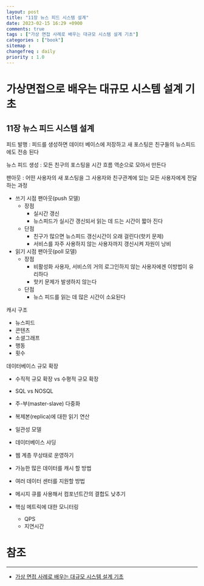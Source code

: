 ```yaml
---
layout: post
title: "11장 뉴스 피드 시스템 설계"
date: 2023-02-15 16:29 +0900
comments: true
tags : ["가상 면접 사례로 배우는 대규모 시스템 설계 기초"]
categories : ["book"]
sitemap :
changefreq : daily
priority : 1.0
---
```


# 가상면접으로 배우는 대규모 시스템 설계 기초
## 11장 뉴스 피드 시스템 설계

피드 발행 : 피드를 생성하면 데이터 베이스에 저장하고 새 포스팅은 친구들의 뉴스피드에도 전송 된다

뉴스 피드 생성 : 모든 친구의 포스팅을 시간 흐름 역순으로 모아서 만든다

팬아웃 : 어떤 사용자의 새 포스팅을 그 사용자와 친구관계에 있는 모든 사용자에게 전달하는 과정
* 쓰기 시점 팬아웃(push 모델)
  * 장점
    * 실시간 갱신
    * 뉴스피드가 실시간 갱신되서 읽는 데 드는 시간이 짧아 진다
  * 단점
    * 친구가 많으면 뉴스피드 갱신시간이 오래 걸린다(핫키 문제)
    * 서비스를 자주 사용하지 않는 사용자까지 갱신시켜 자원이 낭비
* 읽기 시점 팬아웃(poll 모델)
  * 장점 
    * 비활성화 사용자, 서비스의 거의 로그인하지 않는 사용자에겐 이방법이 유리하다
    * 핫키 문제가 발생하지 않는다
  * 단점
    * 뉴스 피드를 읽는 데 많은 시간이 소요된다

캐시 구조
* 뉴스피드
* 콘텐츠
* 소셜그래프
* 행동
* 횟수

데이터베이스 규모 확장
* 수직적 규모 확장 vs 수평적 규모 확장
* SQL vs NOSQL
* 주-부(master-slave) 다중화
* 복제본(replica)에 대한 읽기 연산
* 일관성 모델
* 데이터베이스 샤딩

* 웹 계층 무상태로 운영하기
* 가능한 많은 데이터를 캐시 할 방법
* 여러 데이터 센터를 지원할 방법
* 메시지 큐를 사용해서 컴포넌트간의 결합도 낮추기
* 핵심 메트릭에 대한 모니터링
  * QPS
  * 지연시간

# 참조

-----
* [가상 면접 사례로 배우는 대규모 시스템 설계 기초](http://www.yes24.com/Product/Goods/102819435)
